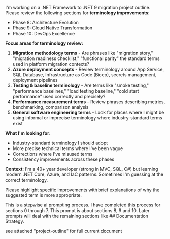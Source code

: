 I'm working on a .NET Framework to .NET 9 migration project outline. Please review the following sections for **terminology improvements**:

- Phase 8: Architecture Evolution
- Phase 9: Cloud Native Transformation
- Phase 10: DevOps Excellence

**Focus areas for terminology review:**

1. **Migration methodology terms** - Are phrases like "migration story," "migration readiness checklist," "functional parity" the standard terms used in platform migration contexts?
2. **Azure deployment concepts** - Review terminology around App Service, SQL Database, Infrastructure as Code (Bicep), secrets management, deployment pipelines
3. **Testing & baseline terminology** - Are terms like "smoke testing," "performance baselines," "load testing baseline," "cold start performance" used correctly and precisely?
4. **Performance measurement terms** - Review phrases describing metrics, benchmarking, comparison analysis
5. **General software engineering terms** - Look for places where I might be using informal or imprecise terminology where industry-standard terms exist

**What I'm looking for:**

- Industry-standard terminology I should adopt
- More precise technical terms where I've been vague
- Corrections where I've misused terms
- Consistency improvements across these phases

**Context**: I'm a 40+ year developer (strong in MVC, SQL, C#) but learning modern .NET Core, Azure, and IaC patterns. Sometimes I'm guessing at the correct terminology.

Please highlight specific improvements with brief explanations of why the suggested term is more appropriate.

This is a stepwise ai prompting process.  I have completed this process for sections 0 through 7.  This prompt is about sections 8, 9 and 10.  Later prompts will deal with the remaining sections like ## Documentation Strategy.

see attached "project-outline" for full current document
